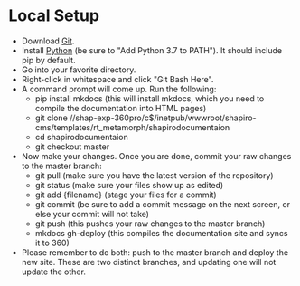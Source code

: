# Local Setup

* Download [Git](https://git-scm.com/downloads).
* Install [Python](https://www.python.org/downloads/release/python-371) (be sure to "Add Python 3.7 to PATH"). It should include pip by default.
* Go into your favorite directory.
* Right-click in whitespace and click "Git Bash Here".
* A command prompt will come up. Run the following:
    * pip install mkdocs (this will install mkdocs, which you need to compile the documentation into HTML pages)
    * git clone //shap-exp-360pro/c$/inetpub/wwwroot/shapiro-cms/templates/rt_metamorph/shapirodocumentaion
    * cd shapirodocumentaion
    * git checkout master
* Now make your changes. Once you are done, commit your raw changes to the master branch:
    * git pull (make sure you have the latest version of the repository)
    * git status (make sure your files show up as edited)
    * git add {filename} (stage your files for a commit)
    * git commit (be sure to add a commit message on the next screen, or else your commit will not take)
    * git push (this pushes your raw changes to the master branch)
    * mkdocs gh-deploy (this compiles the documentation site and syncs it to 360)
* Please remember to do both: push to the master branch and deploy the new site. These are two distinct branches, and updating one will not update the other.